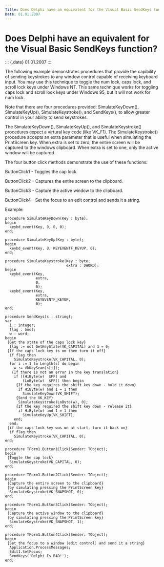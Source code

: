 ```yaml
---
Title: Does Delphi have an equivalent for the Visual Basic SendKeys function?
Date: 01.01.2007
---
```



Does Delphi have an equivalent for the Visual Basic SendKeys function?
======================================================================

::: {.date}
01.01.2007
:::

The following example demonstrates procedures that provide the
capibility of sending keystrokes to any window control capable of
receiving keyboard input. You may use this technique to toggle the num
lock, caps lock, and scroll lock keys under Windows NT. This same
technique works for toggling caps lock and scroll lock keys under
Windows 95, but it will not work for num lock.

Note that there are four procedures provided: SimulateKeyDown(),
SimulateKeyUp(), SimulateKeystroke(), and SendKeys(), to allow greater
control in your ability to send keystrokes.

The SimulateKeyDown(), SimulateKeyUp(), and SimulateKeystroke()
procedures expect a virtural key code (like VK\_F1). The
SimulateKeystroke() procedure accepts an extra parameter that is useful
when simulating the PrintScreen key. When extra is set to zero, the
entire screen will be captured to the windows clipboard. When extra is
set to one, only the active window will be captured.

The four button click methods demonstrate the use of these functions:

ButtonClick1 -  Toggles the cap lock.

ButtonClick2 - Captures the entire screen to the clipboard.

ButtonClick3 - Capture the active window to the clipboard.

ButtonClick4 - Set the focus to an edit control and sends it a string.

Example:

    procedure SimulateKeyDown(Key : byte);
    begin
      keybd_event(Key, 0, 0, 0);
    end;
     
    procedure SimulateKeyUp(Key : byte);
    begin
      keybd_event(Key, 0, KEYEVENTF_KEYUP, 0);
    end;
     
    procedure SimulateKeystroke(Key : byte;
                                extra : DWORD);
    begin
      keybd_event(Key,
                  extra,
                  0,
                  0);
      keybd_event(Key,
                  extra,
                  KEYEVENTF_KEYUP,
                  0);
    end;
     
    procedure SendKeys(s : string);
    var
      i : integer;
      flag : bool;
      w : word;
    begin
     {Get the state of the caps lock key}
      flag := not GetKeyState(VK_CAPITAL) and 1 = 0;
     {If the caps lock key is on then turn it off}
      if flag then
        SimulateKeystroke(VK_CAPITAL, 0);
      for i := 1 to Length(s) do begin
        w := VkKeyScan(s[i]);
       {If there is not an error in the key translation}
        if ((HiByte(w)  $FF) and
            (LoByte(w)  $FF)) then begin
         {If the key requires the shift key down - hold it down}
          if HiByte(w) and 1 = 1 then
            SimulateKeyDown(VK_SHIFT);
         {Send the VK_KEY}
          SimulateKeystroke(LoByte(w), 0);
         {If the key required the shift key down - release it}
          if HiByte(w) and 1 = 1 then
            SimulateKeyUp(VK_SHIFT);
        end;
      end;
     {if the caps lock key was on at start, turn it back on}
      if flag then
        SimulateKeystroke(VK_CAPITAL, 0);
    end;
     
    procedure TForm1.Button1Click(Sender: TObject);
    begin
     {Toggle the cap lock}
      SimulateKeystroke(VK_CAPITAL, 0);
    end;
     
    procedure TForm1.Button2Click(Sender: TObject);
    begin
     {Capture the entire screen to the clipboard}
     {by simulating pressing the PrintScreen key}
      SimulateKeystroke(VK_SNAPSHOT, 0);
    end;
     
    procedure TForm1.Button3Click(Sender: TObject);
    begin
     {Capture the active window to the clipboard}
     {by simulating pressing the PrintScreen key}
      SimulateKeystroke(VK_SNAPSHOT, 1);
    end;
     
    procedure TForm1.Button4Click(Sender: TObject);
    begin
     {Set the focus to a window (edit control) and send it a string}
      Application.ProcessMessages;
      Edit1.SetFocus;
      SendKeys('Delphi Is RAD!');
    end;
